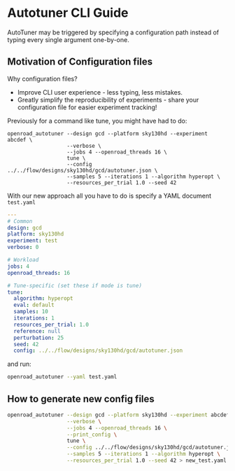 # Autotuner CLI Guide

AutoTuner may be triggered by specifying a configuration path instead of
typing every single argument one-by-one.

## Motivation of Configuration files

Why configuration files?
- Improve CLI user experience - less typing, less mistakes.
- Greatly simplify the reproducibility of experiments - share your configuration
file for easier experiment tracking!

Previously for a command like tune, you might have had to do:

```shell
openroad_autotuner --design gcd --platform sky130hd --experiment abcdef \
                   --verbose \
                   --jobs 4 --openroad_threads 16 \
                   tune \
                   --config ../../flow/designs/sky130hd/gcd/autotuner.json \
                   --samples 5 --iterations 1 --algorithm hyperopt \
                   --resources_per_trial 1.0 --seed 42
```

With our new approach all you have to do is specify a YAML document `test.yaml`

```yaml
---
# Common
design: gcd
platform: sky130hd
experiment: test
verbose: 0

# Workload
jobs: 4 
openroad_threads: 16

# Tune-specific (set these if mode is tune)
tune:
  algorithm: hyperopt
  eval: default
  samples: 10
  iterations: 1
  resources_per_trial: 1.0
  reference: null
  perturbation: 25
  seed: 42
  config: ../../flow/designs/sky130hd/gcd/autotuner.json
```

and run:

```bash
openroad_autotuner --yaml test.yaml
```

## How to generate new config files

```bash
openroad_autotuner --design gcd --platform sky130hd --experiment abcdef \
                   --verbose \
                   --jobs 4 --openroad_threads 16 \
                   --print_config \
                   tune \
                   --config ../../flow/designs/sky130hd/gcd/autotuner.json \
                   --samples 5 --iterations 1 --algorithm hyperopt \
                   --resources_per_trial 1.0 --seed 42 > new_test.yaml
```
